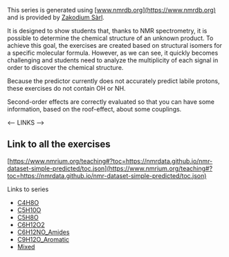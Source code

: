This series is generated using [www.nmrdb.org](https://www.nmrdb.org) and is provided by [Zakodium Sàrl](https://www.zakodium.com).

It is designed to show students that, thanks to NMR spectrometry, it is possible to determine the chemical structure of an unknown product. To achieve this goal, the exercises are created based on structural isomers for a specific molecular formula. However, as we can see, it quickly becomes challenging and students need to analyze the multiplicity of each signal in order to discover the chemical structure.

Because the predictor currently does not accurately predict labile protons, these exercises do not contain OH or NH.

Second-order effects are correctly evaluated so that you can have some information, based on the roof-effect, about some couplings.

<-- LINKS -->

## Link to all the exercises

[https://www.nmrium.org/teaching#?toc=https://nmrdata.github.io/nmr-dataset-simple-predicted/toc.json](https://www.nmrium.org/teaching#?toc=https://nmrdata.github.io/nmr-dataset-simple-predicted/toc.json)

Links to series

- [C4H8O](https://www.nmrium.org/teaching#?toc=https://nmrdata.github.io/nmr-dataset-simple-predicted/toc_10_C4H8O.json)
- [C5H10O](https://www.nmrium.org/teaching#?toc=https://nmrdata.github.io/nmr-dataset-simple-predicted/toc_20_C5H10O.json)
- [C5H8O](https://www.nmrium.org/teaching#?toc=https://nmrdata.github.io/nmr-dataset-simple-predicted/toc_30_C5H8O.json)
- [C6H12O2](https://www.nmrium.org/teaching#?toc=https://nmrdata.github.io/nmr-dataset-simple-predicted/toc_40_C6H12O2.json)
- [C6H12NO_Amides](https://www.nmrium.org/teaching#?toc=https://nmrdata.github.io/nmr-dataset-simple-predicted/toc_50_C6H12NO_Amides.json)
- [C9H12O_Aromatic](https://www.nmrium.org/teaching#?toc=https://nmrdata.github.io/nmr-dataset-simple-predicted/toc_60_C9H12O_Aromatic.json)
- [Mixed](https://www.nmrium.org/teaching#?toc=https://nmrdata.github.io/nmr-dataset-simple-predicted/toc_90_Mixed.json)
